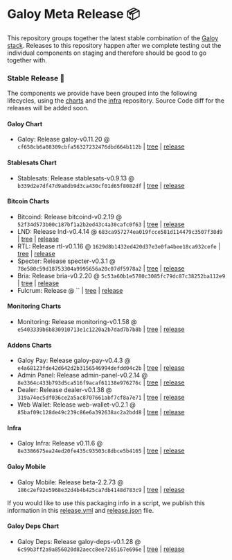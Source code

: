 # Galoy Meta Release 📦

This repository groups together the latest stable combination of the [Galoy stack](https://github.com/GaloyMoney/awesome-galoy#tech-components).
Releases to this repository happen after we complete testing out the individual components on staging and therefore should be good to go together with.

### Stable Release 🎉

The components we provide have been grouped into the following lifecycles, using the [charts](https://github.com/GaloyMoney/charts) and the [infra](https://github.com/GaloyMoney/galoy-infra) repository.
Source Code diff for the releases will be added soon.

#### Galoy Chart
- Galoy: Release galoy-v0.11.20 @ `cf658cb6a08309cbfa56327232476dbd664b112b` | [tree](https://github.com/GaloyMoney/charts/tree/cf658cb6a08309cbfa56327232476dbd664b112b/charts/galoy) | [release](https://github.com/GaloyMoney/charts/releases/tag/galoy-v0.11.20)

#### Stablesats Chart
- Stablesats: Release stablesats-v0.9.13 @ `b339d2e7df47d9a8db9d3ca430cf01d65f8082df` | [tree](https://github.com/GaloyMoney/charts/tree/b339d2e7df47d9a8db9d3ca430cf01d65f8082df/charts/stablesats) | [release](https://github.com/GaloyMoney/charts/releases/tag/stablesats-v0.9.13)

#### Bitcoin Charts
- Bitcoind: Release bitcoind-v0.2.19 @ `52f34d573b00c187bf1a2b2ed43c4a30cafc0f63` | [tree](https://github.com/GaloyMoney/charts/tree/52f34d573b00c187bf1a2b2ed43c4a30cafc0f63/charts/bitcoind) | [release](https://github.com/GaloyMoney/charts/releases/tag/bitcoind-v0.2.19)
- LND: Release lnd-v0.4.14 @ `683ca957274ea019fcce581d114479c3507f38d9` | [tree](https://github.com/GaloyMoney/charts/tree/683ca957274ea019fcce581d114479c3507f38d9/charts/lnd) | [release](https://github.com/GaloyMoney/charts/releases/tag/lnd-v0.4.14)
- RTL: Release rtl-v0.1.16 @ `1629d8b1432ed420d37e3e0fa4bee18ca932cefe` | [tree](https://github.com/GaloyMoney/charts/tree/1629d8b1432ed420d37e3e0fa4bee18ca932cefe/charts/rtl) | [release](https://github.com/GaloyMoney/charts/releases/tag/rtl-v0.1.16)
- Specter: Release specter-v0.3.1 @ `78e580c59d18753304a9995656a20c07df5978a2` | [tree](https://github.com/GaloyMoney/charts/tree/78e580c59d18753304a9995656a20c07df5978a2/charts/specter) | [release](https://github.com/GaloyMoney/charts/releases/tag/specter-v0.3.1)
- Bria: Release bria-v0.2.20 @ `5c53a60b1e5780c3085fc79dc87c38252ba112e9` | [tree](https://github.com/GaloyMoney/charts/tree/5c53a60b1e5780c3085fc79dc87c38252ba112e9/charts/bria) | [release](https://github.com/GaloyMoney/charts/releases/tag/bria-v0.2.20)
- Fulcrum: Release  @ `` | [tree](https://github.com/GaloyMoney/charts/tree//charts/fulcrum) | [release](https://github.com/GaloyMoney/charts/releases/tag/)

#### Monitoring Charts
- Monitoring: Release monitoring-v0.1.58 @ `e5403339b6b830910713e1c1220a2b7dad7b7b8b` | [tree](https://github.com/GaloyMoney/charts/tree/e5403339b6b830910713e1c1220a2b7dad7b7b8b/charts/monitoring) | [release](https://github.com/GaloyMoney/charts/releases/tag/monitoring-v0.1.58)

#### Addons Charts
- Galoy Pay: Release galoy-pay-v0.4.3 @ `e4a68123fde42d642d2b3156546994defdd04c2b` | [tree](https://github.com/GaloyMoney/charts/tree/e4a68123fde42d642d2b3156546994defdd04c2b/charts/galoy-pay) | [release](https://github.com/GaloyMoney/charts/releases/tag/galoy-pay-v0.4.3)
- Admin Panel: Release admin-panel-v0.2.14 @ `8e3364c433b793d5ca516f9acaf61138e976276c` | [tree](https://github.com/GaloyMoney/charts/tree/8e3364c433b793d5ca516f9acaf61138e976276c/charts/admin-panel) | [release](https://github.com/GaloyMoney/charts/releases/tag/admin-panel-v0.2.14)
- Dealer: Release dealer-v0.1.38 @ `319a74ec5df036ce2a5ac8707661abf7cf8a7e71` | [tree](https://github.com/GaloyMoney/charts/tree/319a74ec5df036ce2a5ac8707661abf7cf8a7e71/charts/dealer) | [release](https://github.com/GaloyMoney/charts/releases/tag/dealer-v0.1.38)
- Web Wallet: Release web-wallet-v0.2.1 @ `85baf09c128de49c239c86e6a392638ac2a2bdd8` | [tree](https://github.com/GaloyMoney/charts/tree/85baf09c128de49c239c86e6a392638ac2a2bdd8/charts/web-wallet) | [release](https://github.com/GaloyMoney/charts/releases/tag/web-wallet-v0.2.1)

#### Infra

- Galoy Infra: Release v0.11.6 @ `8e3386675ea24ed20fe435c93503c8dbce5b4165` | [tree](https://github.com/GaloyMoney/galoy-infra/tree/8e3386675ea24ed20fe435c93503c8dbce5b4165) | [release](https://github.com/GaloyMoney/galoy-infra/releases/tag/v0.11.6)

#### Galoy Mobile

- Galoy Mobile: Release beta-2.2.73 @ `186c2ef92e5968e32d4b4b425ca7db4148d783c9` | [tree](https://github.com/GaloyMoney/galoy-mobile/tree/186c2ef92e5968e32d4b4b425ca7db4148d783c9) | [release](https://github.com/GaloyMoney/galoy-mobile/releases/tag/beta-2.2.73)

If you would like to use this packaging info in a script, we publish this information in this [release.yml](./release.yml) and [release.json](./release.json) file.

#### Galoy Deps Chart
- Galoy Deps: Release galoy-deps-v0.1.28 @ `6c99b3ff2a9a856020d82aecc8ee7265167e696e` | [tree](https://github.com/GaloyMoney/charts/tree/6c99b3ff2a9a856020d82aecc8ee7265167e696e/charts/galoy-deps) | [release](https://github.com/GaloyMoney/charts/releases/tag/galoy-deps-v0.1.28)
